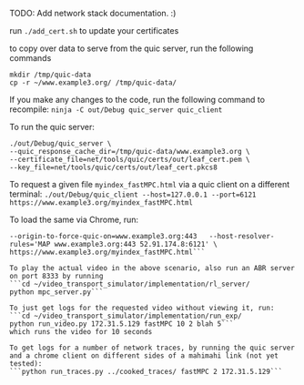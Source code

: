 TODO: Add network stack documentation. :)

run ```./add_cert.sh``` to update your certificates

to copy over data to serve from the quic server, run the following commands
```
mkdir /tmp/quic-data
cp -r ~/www.example3.org/ /tmp/quic-data/
``` 

If you make any changes to the code, run the following command to recompile:
```ninja -C out/Debug quic_server quic_client```

To run the quic server:
```
./out/Debug/quic_server \
--quic_response_cache_dir=/tmp/quic-data/www.example3.org \
--certificate_file=net/tools/quic/certs/out/leaf_cert.pem \
--key_file=net/tools/quic/certs/out/leaf_cert.pkcs8
```

To request a given file ```myindex_fastMPC.html``` via a quic client on a different terminal:
```./out/Debug/quic_client --host=127.0.0.1 --port=6121 https://www.example3.org/myindex_fastMPC.html```

To load the same via Chrome, run:
```google-chrome --user-data-dir=/tmp/chrome-profile   --no-proxy-server   --enable-quic   \
--origin-to-force-quic-on=www.example3.org:443   --host-resolver-rules='MAP www.example3.org:443 52.91.174.8:6121' \
https://www.example3.org/myindex_fastMPC.html```

To play the actual video in the above scenario, also run an ABR server on port 8333 by running
```cd ~/video_transport_simulator/implementation/rl_server/
python mpc_server.py```

To just get logs for the requested video without viewing it, run:
```cd ~/video_transport_simulator/implementation/run_exp/
python run_video.py 172.31.5.129 fastMPC 10 2 blah 5``` 
which runs the video for 10 seconds

To get logs for a number of network traces, by running the quic server and a chrome client on different sides of a mahimahi link (not yet tested):
```python run_traces.py ../cooked_traces/ fastMPC 2 172.31.5.129```